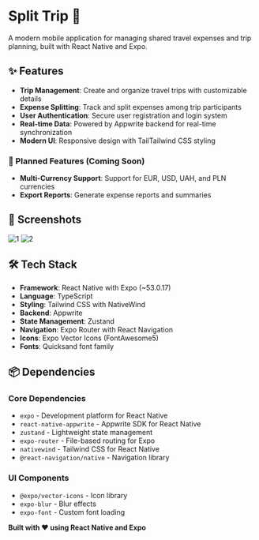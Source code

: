# Split Trip 🧳

A modern mobile application for managing shared travel expenses and trip planning, built with React Native and Expo.

## ✨ Features

- **Trip Management**: Create and organize travel trips with customizable details
- **Expense Splitting**: Track and split expenses among trip participants
- **User Authentication**: Secure user registration and login system
- **Real-time Data**: Powered by Appwrite backend for real-time synchronization
- **Modern UI**: Responsive design with TailTailwind CSS styling


### 🚧 Planned Features (Coming Soon)
- **Multi-Currency Support**: Support for EUR, USD, UAH, and PLN currencies
- **Export Reports**: Generate expense reports and summaries

## 📱 Screenshots
![1](https://github.com/user-attachments/assets/e20b078d-c25f-4eda-8217-1778f15eb545)
![2](https://github.com/user-attachments/assets/06727107-d1e3-4e45-a959-332f5dc6f6a7)



## 🛠️ Tech Stack

- **Framework**: React Native with Expo (~53.0.17)
- **Language**: TypeScript
- **Styling**: Tailwind CSS with NativeWind
- **Backend**: Appwrite
- **State Management**: Zustand
- **Navigation**: Expo Router with React Navigation
- **Icons**: Expo Vector Icons (FontAwesome5)
- **Fonts**: Quicksand font family

## 📦 Dependencies

### Core Dependencies
- `expo` - Development platform for React Native
- `react-native-appwrite` - Appwrite SDK for React Native
- `zustand` - Lightweight state management
- `expo-router` - File-based routing for Expo
- `nativewind` - Tailwind CSS for React Native
- `@react-navigation/native` - Navigation library

### UI Components
- `@expo/vector-icons` - Icon library
- `expo-blur` - Blur effects
- `expo-font` - Custom font loading


**Built with ❤️ using React Native and Expo**

